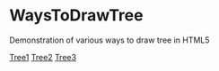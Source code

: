 # WaysToDrawTree
Demonstration of various ways to draw tree in HTML5


[Tree1](Tree1.html)
[Tree2](Tree2.html)
[Tree3](Tree3.html)

<!-- Google Adsense -->
<script async src="//pagead2.googlesyndication.com/pagead/js/adsbygoogle.js"></script>
<!-- AutoResponse -->
<ins class="adsbygoogle"
     style="display:block"
     data-ad-client="ca-pub-7307479428475282"
     data-ad-slot="8718898251"
     data-ad-format="auto"></ins>
<script>
  (adsbygoogle = window.adsbygoogle || []).push({});
</script>
  
